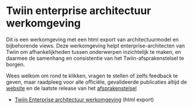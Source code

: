 # Twiin enterprise architectuur werkomgeving
Dit is een werkomgeving met een html export van architectuurmodel en bijbehorende views. Deze werkomgeving helpt enterprise-architecten van Twiin om afhankelijkheden tussen onderwerpen inzichtelijk te maken, en daarmee de samenhang en consistentie van het Twiin-afsprakenstelsel te borgen.

Wees welkom om rond te klikken, vragen te stellen of zelfs feedback te geven, maar raadpleeg voor alle officiële, gevalideerde publicaties altijd de [website](https://www.twiin.nl) en de laatste release van het [afsprakenstelsel](https://www.twiin.nl/afsprakenstelsel)

- [Twiin Enterprise architectuur werkomgeving](https://twiinnl.github.io/ea-werkomgeving/?view=id-9886cbc4dd6046be9bccd9ed287cbc57) (html export)
